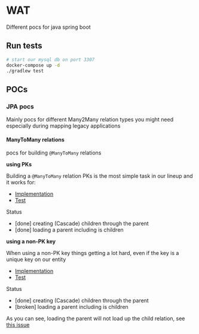 # WAT

Different pocs for java spring boot

## Run tests

```bash
# start our mysql db on port 3307
docker-compose up -d 
./gradlew test
```

## POCs
### JPA pocs

Mainly pocs for different Many2Many relation types you might need
especially during mapping legacy applications

#### ManyToMany relations
pocs for building `@ManyToMany` relations

**using PKs** 

Building a `@ManyToMany` relation PKs is the most simple task
in our lineup and it works for:

- [Implementation](https://github.com/EugenMayer/java-spring-pocs/tree/master/src/main/java/de/kontextwork/poc/spring/many2many/domain/pk)
- [Test](https://github.com/EugenMayer/java-spring-pocs/blob/master/src/test/java/de/kontextwork/poc/spring/many2many/repository/ParentPkBasedRepositoryTest.java)

Status
 - [done] creating (Cascade) children through the parent
 - [done] loading a parent including is children
 
 
**using a non-PK key**

When using a non-PK key things getting a lot hard, even if the key is a unique
key on our entity

- [Implementation](https://github.com/EugenMayer/java-spring-pocs/tree/master/src/main/java/de/kontextwork/poc/spring/many2many/domain/naturalid)
- [Test](https://github.com/EugenMayer/java-spring-pocs/blob/master/src/test/java/de/kontextwork/poc/spring/many2many/repository/ParentNaturalIdBasedRepositoryTest.java)

Status
 - [done] creating (Cascade) children through the parent
 - [broken] loading a parent including is children
 
 As you can see, loading the parent will not load up the child relation, see [this issue](https://github.com/EugenMayer/java-spring-pocs/issues/1)
 
